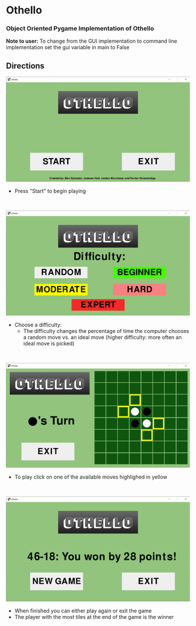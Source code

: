 # Othello
### Object Oriented Pygame Implementation of Othello

**Note to user:** To change from the GUI implementation to command line implementation set the gui variable in main to False

## Directions 
![othello1](/othello_menu.png)

- Press "Start" to begin playing <br>
<br>

![othello2](/othello_difficulties.png)

- Choose a difficulty: <br>
  - The difficulty changes the percentage of time the computer chooses a random move vs. an ideal move (higher difficulty: more often an ideal move is picked)<br>
<br>

![othello3](/othello_in_game.png)

- To play click on one of the available moves highlighed in yellow<br>
<br>

![othello4](/othello_win.png)

- When finished you can either play again or exit the game<br>
- The player with the most tiles at the end of the game is the winner<br>
